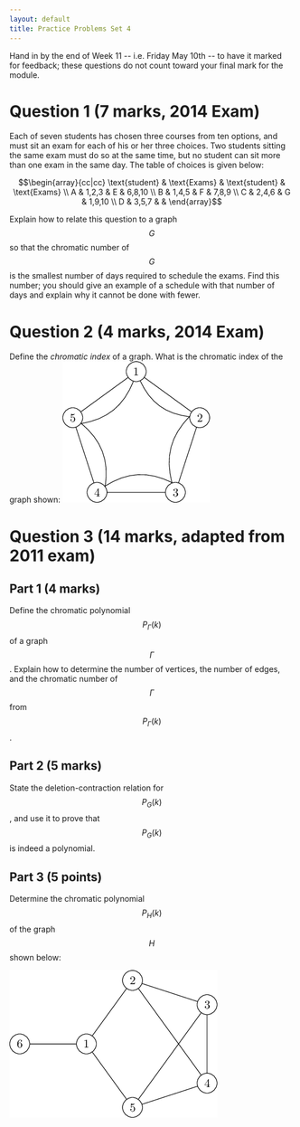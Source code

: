 ```yaml
---
layout: default
title: Practice Problems Set 4
---
```


Hand in by the end of Week 11 -- i.e. Friday May 10th --  to have it marked for feedback; these questions do not count toward your final mark for the module.

Question 1 (7 marks, 2014 Exam)
===
Each of seven students has chosen three courses from ten options, and must sit an exam for each of his or her three choices.  Two students sitting the same exam must do so at the same time, but no student can sit more than one exam in the same day.  The table of choices is given below:

$$\begin{array}{cc|cc}
\text{student} & \text{Exams} & \text{student} & \text{Exams}  \\
A & 1,2,3 & E & 6,8,10 \\ 
B & 1,4,5 & F & 7,8,9 \\
C & 2,4,6 & G & 1,9,10 \\
D & 3,5,7 & &
\end{array}$$

Explain how to relate this question to a graph $$G$$ so that the chromatic number of $$G$$ is the smallest number of days required to schedule the exams.  Find this number; you should give an example of a schedule with that number of days and explain why it cannot be done with fewer.




Question 2 (4 marks, 2014 Exam)
===

Define the *chromatic index* of a graph.  What is the chromatic index of the graph shown: 
![A five cycle, but every edge is doubled](doublefivecycle.png)


Question 3 (14 marks, adapted from 2011 exam)
===

Part 1 (4 marks)
---

Define the chromatic polynomial $$P_\Gamma(k)$$ of a graph $$\Gamma$$.  Explain how to determine the number of vertices, the number of edges, and the chromatic number of $$\Gamma$$ from $$P_\Gamma(k)$$.

Part 2 (5 marks)
---

State the deletion-contraction relation for $$P_G(k)$$, and use it to prove that $$P_G(k)$$ is indeed a polynomial.

Part 3 (5 points)
---
Determine the chromatic polynomial $$P_H(k)$$ of the graph $$H$$ shown below:

![A graph H on six vertices](GraphHfromPS4.png)